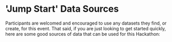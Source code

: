 # 'Jump Start' Data Sources

Participants are welcomed and encouraged to use any datasets they find, or create, for this event. That said, if you are just looking to get started quickly, here are some good sources of data that can be used for this Hackathon: